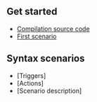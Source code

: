 Get started
-----------

- [Compilation source code](compilation.md)
- [First scenario](first.md)

Syntax scenarios
----------------
- [Triggers]
- [Actions]
- [Scenario description]
